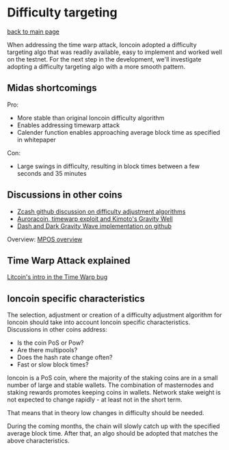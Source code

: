 

# Difficulty targeting

[back to main page](README.md)

When addressing the time warp attack, Ioncoin adopted a difficulty targeting algo that was readily available, easy to implement and worked well on the testnet.
For the next step in the development, we'll investigate adopting a difficulty targeting algo with a more smooth pattern.

## Midas shortcomings

Pro:
- More stable than original Ioncoin difficulty algorithm
- Enables addressing timewarp attack
- Calender function enables approaching average block time as specified in whitepaper

Con:
- Large swings in difficulty, resulting in block times between a few seconds and 35 minutes

## Discussions in other coins

- [Zcash github discussion on difficulty adjustment algorithms](https://github.com/zcash/zcash/issues/147)
- [Auroracoin, timewarp exploit and Kimoto's Gravity Well](https://bitcointalk.org/index.php?topic=552895)
- [Dash and Dark Gravity Wave implementation on github](https://github.com/dashpay/dash/blob/master/src/pow.cpp#L82)

Overview:
[MPOS overview](https://github.com/MPOS/php-mpos/issues/2403#issuecomment-93710766)

## Time Warp Attack explained

[Litcoin's intro in the Time Warp bug](https://litecoin.info/Time_warp_attack)

## Ioncoin specific characteristics

The selection, adjustment or creation of a difficulty adjustment algorithm for Ioncoin should take into account Ioncoin specific characteristics.
Discussions in other coins address:
- Is the coin PoS or Pow?
- Are there multipools?
- Does the hash rate change often?
- Fast or slow block times?

Ioncoin is a PoS coin, where the majority of the staking coins are in a small number of large and stable wallets.
The combination of masternodes and staking rewards promotes keeping coins in wallets.
Network stake weight is not expected to change rapidly - at least not in the short term.

That means that in theory low changes in difficulty should be needed.

During the coming months, the chain will slowly catch up with the specified average block time. After that, an algo should be adopted that matches the above characteristics.